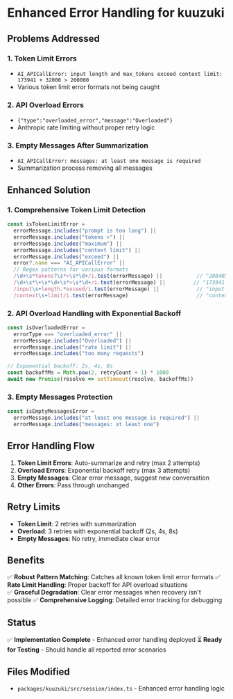 # Enhanced Error Handling for kuuzuki

## Problems Addressed

### 1. Token Limit Errors
- `AI_APICallError: input length and max_tokens exceed context limit: 173941 + 32000 > 200000`
- Various token limit error formats not being caught

### 2. API Overload Errors  
- `{"type":"overloaded_error","message":"Overloaded"}`
- Anthropic rate limiting without proper retry logic

### 3. Empty Messages After Summarization
- `AI_APICallError: messages: at least one message is required`
- Summarization process removing all messages

## Enhanced Solution

### 1. Comprehensive Token Limit Detection
```typescript
const isTokenLimitError =
  errorMessage.includes("prompt is too long") ||
  errorMessage.includes("tokens >") ||
  errorMessage.includes("maximum") ||
  errorMessage.includes("context limit") ||
  errorMessage.includes("exceed") ||
  error?.name === "AI_APICallError" ||
  // Regex patterns for various formats
  /\d+\s*tokens?\s*>\s*\d+/i.test(errorMessage) ||           // "208405 tokens > 200000"
  /\d+\s*\+\s*\d+\s*>\s*\d+/i.test(errorMessage) ||         // "173941 + 32000 > 200000"
  /input\s+length.*exceed/i.test(errorMessage) ||            // "input length and max_tokens exceed"
  /context\s+limit/i.test(errorMessage)                      // "context limit"
```

### 2. API Overload Handling with Exponential Backoff
```typescript
const isOverloadedError = 
  errorType === "overloaded_error" ||
  errorMessage.includes("Overloaded") ||
  errorMessage.includes("rate limit") ||
  errorMessage.includes("too many requests")

// Exponential backoff: 2s, 4s, 8s
const backoffMs = Math.pow(2, retryCount + 1) * 1000
await new Promise(resolve => setTimeout(resolve, backoffMs))
```

### 3. Empty Messages Protection
```typescript
const isEmptyMessagesError =
  errorMessage.includes("at least one message is required") ||
  errorMessage.includes("messages: at least one")
```

## Error Handling Flow

1. **Token Limit Errors**: Auto-summarize and retry (max 2 attempts)
2. **Overload Errors**: Exponential backoff retry (max 3 attempts)  
3. **Empty Messages**: Clear error message, suggest new conversation
4. **Other Errors**: Pass through unchanged

## Retry Limits
- **Token Limit**: 2 retries with summarization
- **Overload**: 3 retries with exponential backoff (2s, 4s, 8s)
- **Empty Messages**: No retry, immediate clear error

## Benefits
✅ **Robust Pattern Matching**: Catches all known token limit error formats
✅ **Rate Limit Handling**: Proper backoff for API overload situations  
✅ **Graceful Degradation**: Clear error messages when recovery isn't possible
✅ **Comprehensive Logging**: Detailed error tracking for debugging

## Status
✅ **Implementation Complete** - Enhanced error handling deployed
⏳ **Ready for Testing** - Should handle all reported error scenarios

## Files Modified
- `packages/kuuzuki/src/session/index.ts` - Enhanced error handling logic